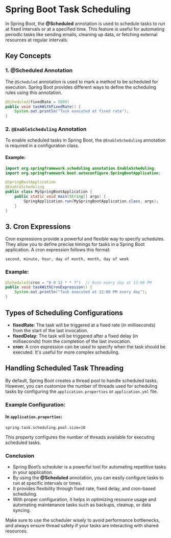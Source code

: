 # Spring Boot Task Scheduling

In Spring Boot, the **@Scheduled** annotation is used to schedule tasks to run at fixed intervals or at a specified time. This feature is useful for automating periodic tasks like sending emails, cleaning up data, or fetching external resources at regular intervals.

## Key Concepts

### 1. **@Scheduled Annotation**
The `@Scheduled` annotation is used to mark a method to be scheduled for execution. Spring Boot provides different ways to define the scheduling rules using this annotation.

```java
@Scheduled(fixedRate = 5000)
public void taskWithFixedRate() {
    System.out.println("Task executed at fixed rate");
}
```

### 2. `@EnableScheduling` Annotation

To enable scheduled tasks in Spring Boot, the `@EnableScheduling` annotation is required in a configuration class.

#### Example:

```java
import org.springframework.scheduling.annotation.EnableScheduling;
import org.springframework.boot.autoconfigure.SpringBootApplication;

@SpringBootApplication
@EnableScheduling
public class MySpringBootApplication {
    public static void main(String[] args) {
        SpringApplication.run(MySpringBootApplication.class, args);
    }
}
```

## 3. Cron Expressions

Cron expressions provide a powerful and flexible way to specify schedules. They allow you to define precise timings for tasks in a Spring Boot application. A cron expression follows this format:

```
second, minute, hour, day of month, month, day of week
```

### Example:

```java
@Scheduled(cron = "0 0 12 * * ?")  // Runs every day at 12:00 PM
public void taskWithCronExpression() {
    System.out.println("Task executed at 12:00 PM every day");
}
```

## Types of Scheduling Configurations

- **fixedRate**: The task will be triggered at a fixed rate (in milliseconds) from the start of the last invocation.
- **fixedDelay**: The task will be triggered after a fixed delay (in milliseconds) from the completion of the last invocation.
- **cron**: A cron expression can be used to specify when the task should be executed. It's useful for more complex scheduling.

## Handling Scheduled Task Threading

By default, Spring Boot creates a thread pool to handle scheduled tasks. However, you can customize the number of threads used for scheduling tasks by configuring the `application.properties` or `application.yml` file.

### Example Configuration:

#### In `application.properties`:

```properties
spring.task.scheduling.pool.size=10
```
This property configures the number of threads available for executing scheduled tasks.

### **Conclusion**

- Spring Boot’s scheduler is a powerful tool for automating repetitive tasks in your application.
- By using the **@Scheduled** annotation, you can easily configure tasks to run at specific intervals or times.
- It provides flexibility through fixed rate, fixed delay, and cron-based scheduling.
- With proper configuration, it helps in optimizing resource usage and automating maintenance tasks such as backups, cleanup, or data syncing.

Make sure to use the scheduler wisely to avoid performance bottlenecks, and always ensure thread safety if your tasks are interacting with shared resources.

